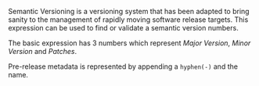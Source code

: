 Semantic Versioning is a versioning system that has been adapted to bring sanity to the management of rapidly moving software release targets. This expression can be used to find or validate a semantic version numbers.

The basic expression has 3 numbers which represent _Major Version_, _Minor Version_ and _Patches_. 

Pre-release metadata is represented by appending a `hyphen(-)` and the name.